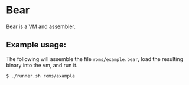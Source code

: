 # Bear

Bear is a VM and assembler.

## Example usage:

The following will assemble the file `roms/example.bear`, load the resulting binary into the vm, and run it.
```bash
$ ./runner.sh roms/example
```
